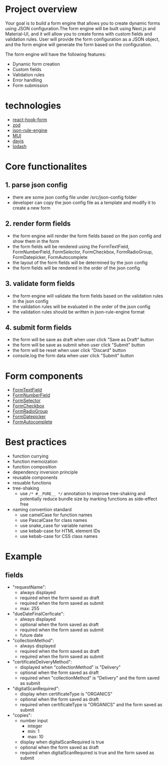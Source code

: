 # Project overview
Your goal is to build a form engine that allows you to create dynamic forms using JSON configuration.The form engine will be built using Next.js and Material-UI, and it will allow you to create forms with custom fields and validation rules. User will provide the form configuration as a JSON object, and the form engine will generate the form based on the configuration.

The form engine will have the following features:
- Dynamic form creation
- Custom fields
- Validation rules
- Error handling
- Form submission

# technologies
- [react-hook-form](https://react-hook-form.com/)
- [zod](https://zod.dev/)
- [json-rule-engine](https://github.com/cachecontrol/json-rules-engine) 
- [MUI](https://mui.com/)
- [dayjs](https://day.js.org/)
- [lodash](https://lodash.com/)


# Core functionalites
## 1. parse json config
- there are some json config file under /src/json-config folder
- developer can copy the json config file as a template and modify it to create a new form

## 2. render form fields
- the form engine will render the form fields based on the json config and show them in the form
- the form fields will be rendered using the FormTextField, FormNumberField, FormSelector, FormCheckbox, FormRadioGroup, FormDatepicker, FormAutocomplete
- the layout of the form fields will be determined by the json config
- the form fields will be rendered in the order of the json config

## 3. validate form fields
- the form engine will validate the form fields based on the validation rules in the json config
- the validation rules will be evaluated in the order of the json config
- the validation rules should be written in json-rule-engine format

## 4. submit form fields
- the form will be save as draft when user click "Save as Draft" button
- the form will be save as submit when user click "Submit" button
- the form will be reset when user click "Discard" button
- console.log the form data when user click "Submit" button


# Form components
- [FormTextField](/components/form/textfield)
- [FormNumberField](/components/form/numberfield)
- [FormSelector](/components/form/selector)
- [FormCheckbox](/components/form/checkbox)
- [FormRadioGroup](/components/form/radiogroup)
- [FormDatepicker](/components/form/datepicker)
- [FormAutocomplete](/components/form/autocomplete)

# Best practices
 - function currying
 - function memoization
 - function composition
 - dependency inversion principle
 - reusable components
 - resuable functions
 - tree-shaking
   - use `/* #__PURE__ */` annotation to improve tree-shaking and potentially reduce bundle size by marking functions as side-effect free
 - naming convention standard
   - use camelCase for function names
   - use PascalCase for class names
   - use snake_case for variable names
   - use kebab-case for HTML element IDs
   - use kebab-case for CSS class names


# Example

## fields
 - "requestName": 
    - always displayed
    - required when the form saved as draft
    - required when the form saved as submit
    - max: 255
 - "dueDateFinalCerficate": 
    - always displayed
    - optional when the form saved as draft
    - required when the form saved as submit
    - future date
 - "collectionMethod": 
    - always displayed
    - required when the form saved as draft
    - required when the form saved as submit
 - "certificateDeliveryMethod":
    - displayed when "collectionMethod" is "Delivery"
    - optional when the form saved as draft
    - required when "collectionMethod" is "Delivery" and the form saved as submit
- "digitalScanRequired":
    - display when certificateType is "ORGANICS"
    - optional when the form saved as draft
    - required when certificateType is "ORGANICS" and the form saved as submit
- "copies":
    - number input
        - integer
        - min: 1
        - max: 10
    - display when digitalScanRequired is true
    - optional when the form saved as draft
    - required when digitalScanRequired is true and the form saved as submit
